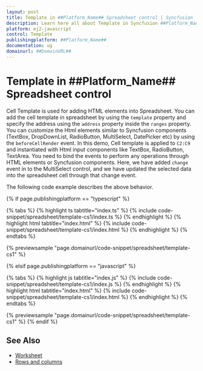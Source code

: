 ```yaml
---
layout: post
title: Template in ##Platform_Name## Spreadsheet control | Syncfusion
description: Learn here all about Template in Syncfusion ##Platform_Name## Spreadsheet control of Syncfusion Essential JS 2 and more.
platform: ej2-javascript
control: Template 
publishingplatform: ##Platform_Name##
documentation: ug
domainurl: ##DomainURL##
---
```


# Template in ##Platform_Name## Spreadsheet control

Cell Template is used for adding HTML elements into Spreadsheet. You can add the cell template in spreadsheet by using the `template` property and specify the address using the `address` property inside the `ranges` property. You can customize the Html elements similar to Syncfusion components (TextBox, DropDownList, RadioButton, MultiSelect, DatePicker etc) by using the `beforeCellRender` event. In this demo, Cell template is applied to `C2:C9` and instantiated with Html input components like TextBox, RadioButton, TextArea. You need to bind the events to perform any operations through HTML elements or Syncfusion components. Here, we have added `change` event in to the MultiSelect control, and we have updated the selected data into the spreadsheet cell through that change event.

The following code example describes the above behavior.

{% if page.publishingplatform == "typescript" %}

 {% tabs %}
{% highlight ts tabtitle="index.ts" %}
{% include code-snippet/spreadsheet/template-cs1/index.ts %}
{% endhighlight %}
{% highlight html tabtitle="index.html" %}
{% include code-snippet/spreadsheet/template-cs1/index.html %}
{% endhighlight %}
{% endtabs %}
        
{% previewsample "page.domainurl/code-snippet/spreadsheet/template-cs1" %}

{% elsif page.publishingplatform == "javascript" %}

{% tabs %}
{% highlight js tabtitle="index.js" %}
{% include code-snippet/spreadsheet/template-cs1/index.js %}
{% endhighlight %}
{% highlight html tabtitle="index.html" %}
{% include code-snippet/spreadsheet/template-cs1/index.html %}
{% endhighlight %}
{% endtabs %}

{% previewsample "page.domainurl/code-snippet/spreadsheet/template-cs1" %}
{% endif %}

## See Also

* [Worksheet](./worksheet)
* [Rows and columns](./rows-and-columns)
